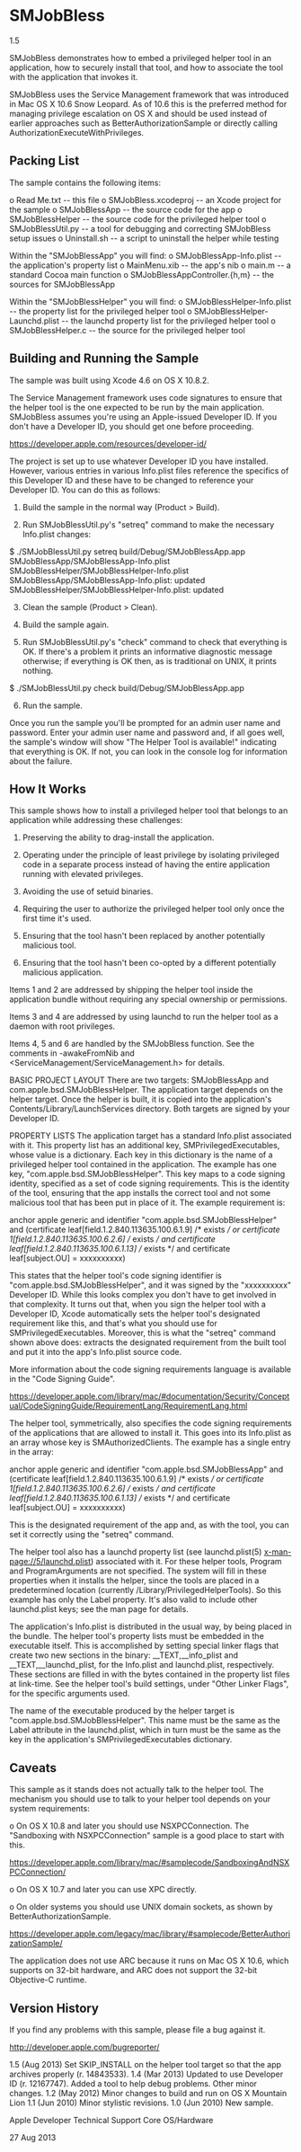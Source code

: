 SMJobBless
==========
1.5

SMJobBless demonstrates how to embed a privileged helper tool in an application, how to securely install that tool, and how to associate the tool with the application that invokes it.

SMJobBless uses the Service Management framework that was introduced in Mac OS X 10.6 Snow Leopard.  As of 10.6 this is the preferred method for managing privilege escalation on OS X and should be used instead of earlier approaches such as BetterAuthorizationSample or directly calling AuthorizationExecuteWithPrivileges.


Packing List
------------
The sample contains the following items:

o Read Me.txt -- this file
o SMJobBless.xcodeproj -- an Xcode project for the sample
o SMJobBlessApp -- the source code for the app
o SMJobBlessHelper -- the source code for the privileged helper tool
o SMJobBlessUtil.py -- a tool for debugging and correcting SMJobBless setup issues
o Uninstall.sh -- a script to uninstall the helper while testing

Within the "SMJobBlessApp" you will find:
o SMJobBlessApp-Info.plist -- the application's property list
o MainMenu.xib -- the app's nib
o main.m -- a standard Cocoa main function
o SMJobBlessAppController.{h,m} -- the sources for SMJobBlessApp

Within the "SMJobBlessHelper" you will find:
o SMJobBlessHelper-Info.plist -- the property list for the privileged helper tool
o SMJobBlessHelper-Launchd.plist -- the launchd property list for the privileged helper tool
o SMJobBlessHelper.c -- the source for the privileged helper tool


Building and Running the Sample
-------------------------------
The sample was built using Xcode 4.6 on OS X 10.8.2.

The Service Management framework uses code signatures to ensure that the helper tool is the one expected to be run by the main application. SMJobBless assumes you're using an Apple-issued Developer ID.  If you don't have a Developer ID, you should get one before proceeding.

<https://developer.apple.com/resources/developer-id/>

The project is set up to use whatever Developer ID you have installed.  However, various entries in various Info.plist files reference the specifics of this Developer ID and these have to be changed to reference your Developer ID.  You can do this as follows:

1. Build the sample in the normal way (Product > Build).

2. Run SMJobBlessUtil.py's "setreq" command to make the necessary Info.plist changes:

$ ./SMJobBlessUtil.py setreq build/Debug/SMJobBlessApp.app SMJobBlessApp/SMJobBlessApp-Info.plist SMJobBlessHelper/SMJobBlessHelper-Info.plist 
SMJobBlessApp/SMJobBlessApp-Info.plist: updated
SMJobBlessHelper/SMJobBlessHelper-Info.plist: updated

3. Clean the sample (Product > Clean).

4. Build the sample again.

5. Run SMJobBlessUtil.py's "check" command to check that everything is OK.  If there's a problem it prints an informative diagnostic message otherwise; if everything is OK then, as is traditional on UNIX, it prints nothing.

$ ./SMJobBlessUtil.py check build/Debug/SMJobBlessApp.app

6. Run the sample.

Once you run the sample you'll be prompted for an admin user name and password.  Enter your admin user name and password and, if all goes well, the sample's window will show "The Helper Tool is available!" indicating that everything is OK.  If not, you can look in the console log for information about the failure.


How It Works
------------
This sample shows how to install a privileged helper tool that belongs to an application while addressing these challenges:

1. Preserving the ability to drag-install the application.

2. Operating under the principle of least privilege by isolating privileged code in a separate process instead of having the entire application running with elevated privileges.

3. Avoiding the use of setuid binaries.

4. Requiring the user to authorize the privileged helper tool only once the first time it's used.

5. Ensuring that the tool hasn't been replaced by another potentially malicious tool.

6. Ensuring that the tool hasn't been co-opted by a different potentially malicious application.

Items 1 and 2 are addressed by shipping the helper tool inside the application bundle without requiring any special ownership or permissions.

Items 3 and 4 are addressed by using launchd to run the helper tool as a daemon with root privileges.

Items 4, 5 and 6 are handled by the SMJobBless function.  See the comments in -awakeFromNib and <ServiceManagement/ServiceManagement.h> for details.

BASIC PROJECT LAYOUT
There are two targets: SMJobBlessApp and com.apple.bsd.SMJobBlessHelper. The application target depends on the helper target. Once the helper is built, it is copied into the application's Contents/Library/LaunchServices directory. Both targets are signed by your Developer ID. 

PROPERTY LISTS
The application target has a standard Info.plist associated with it. This property list has an additional key, SMPrivilegedExecutables, whose value is a dictionary. Each key in this dictionary is the name of a privileged helper tool contained in the application. The example has one key, "com.apple.bsd.SMJobBlessHelper". This key maps to a code signing identity, specified as a set of code signing requirements. This is the identity of the tool, ensuring that the app installs the correct tool and not some malicious tool that has been put in place of it. The example requirement is:

anchor apple generic and identifier "com.apple.bsd.SMJobBlessHelper" and (certificate leaf[field.1.2.840.113635.100.6.1.9] /* exists */ or certificate 1[field.1.2.840.113635.100.6.2.6] /* exists */ and certificate leaf[field.1.2.840.113635.100.6.1.13] /* exists */ and certificate leaf[subject.OU] = xxxxxxxxxx)

This states that the helper tool's code signing identifier is "com.apple.bsd.SMJobBlessHelper", and it was signed by the "xxxxxxxxxx" Developer ID.  While this looks complex you don't have to get involved in that complexity.  It turns out that, when you sign the helper tool with a Developer ID, Xcode automatically sets the helper tool's designated requirement like this, and that's what you should use for SMPrivilegedExecutables.  Moreover, this is what the "setreq" command shown above does: extracts the designated requirement from the built tool and put it into the app's Info.plist source code.

More information about the code signing requirements language is available in the "Code Signing Guide".

<https://developer.apple.com/library/mac/#documentation/Security/Conceptual/CodeSigningGuide/RequirementLang/RequirementLang.html>

The helper tool, symmetrically, also specifies the code signing requirements of the applications that are allowed to install it.  This goes into its Info.plist as an array whose key is SMAuthorizedClients. The example has a single entry in the array:

anchor apple generic and identifier "com.apple.bsd.SMJobBlessApp" and (certificate leaf[field.1.2.840.113635.100.6.1.9] /* exists */ or certificate 1[field.1.2.840.113635.100.6.2.6] /* exists */ and certificate leaf[field.1.2.840.113635.100.6.1.13] /* exists */ and certificate leaf[subject.OU] = xxxxxxxxxx)

This is the designated requirement of the app and, as with the tool, you can set it correctly using the "setreq" command.

The helper tool also has a launchd property list (see launchd.plist(5) <x-man-page://5/launchd.plist>) associated with it. For these helper tools, Program and ProgramArguments are not specified. The system will fill in these properties when it installs the helper, since the tools are placed in a predetermined location (currently /Library/PrivilegedHelperTools). So this example has only the Label property.  It's also valid to include other launchd.plist keys; see the man page for details.

The application's Info.plist is distributed in the usual way, by being placed in the bundle.  The helper tool's property lists must be embedded in the executable itself.  This is accomplished by setting special linker flags that create two new sections in the binary: __TEXT,__info_plist and __TEXT,__launchd_plist, for the Info.plist and launchd.plist, respectively. These sections are filled in with the bytes contained in the property list files at link-time.  See the helper tool's build settings, under "Other Linker Flags", for the specific arguments used.

The name of the executable produced by the helper target is "com.apple.bsd.SMJobBlessHelper". This name must be the same as the Label attribute in the launchd.plist, which in turn must be the same as the key in the application's SMPrivilegedExecutables dictionary.


Caveats
-------
This sample as it stands does not actually talk to the helper tool. The mechanism you should use to talk to your helper tool depends on your system requirements:

o On OS X 10.8 and later you should use NSXPCConnection.  The "Sandboxing with NSXPCConnection" sample is a good place to start with this.

<https://developer.apple.com/library/mac/#samplecode/SandboxingAndNSXPCConnection/>

o On OS X 10.7 and later you can use XPC directly.

o On older systems you should use UNIX domain sockets, as shown by BetterAuthorizationSample.

<https://developer.apple.com/legacy/mac/library/#samplecode/BetterAuthorizationSample/>

The application does not use ARC because it runs on Mac OS X 10.6, which supports on 32-bit hardware, and ARC does not support the 32-bit Objective-C runtime.


Version History
---------------------------
If you find any problems with this sample, please file a bug against it.

<http://developer.apple.com/bugreporter/>

1.5 (Aug 2013) Set SKIP_INSTALL on the helper tool target so that the app archives properly (r. 14843533).
1.4 (Mar 2013) Updated to use Developer ID (r. 12167747).  Added a tool to help debug problems.  Other minor changes.
1.2 (May 2012) Minor changes to build and run on OS X Mountain Lion
1.1 (Jun 2010) Minor stylistic revisions.
1.0 (Jun 2010) New sample.

Apple Developer Technical Support
Core OS/Hardware

27 Aug 2013
